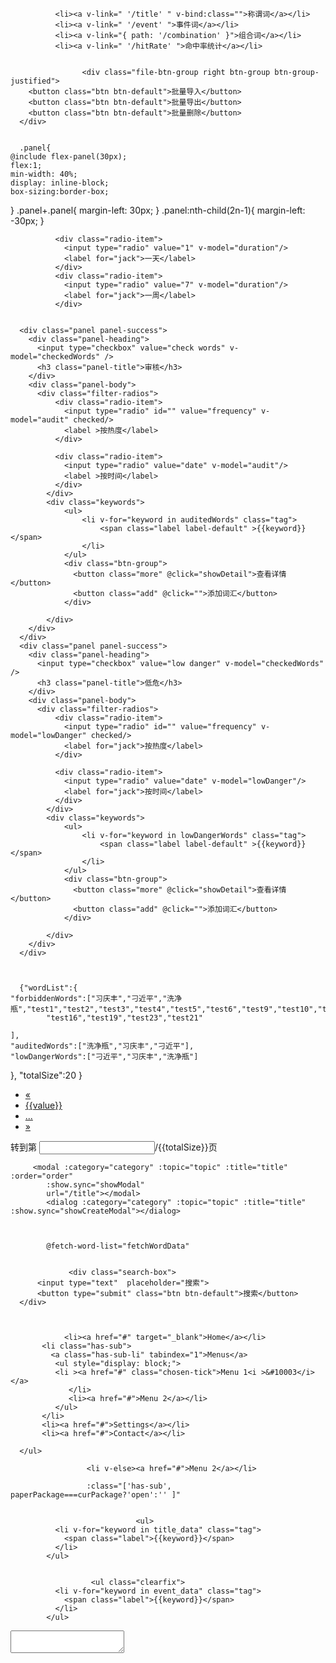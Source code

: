               <li><a v-link=" '/title' " v-bind:class="">称谓词</a></li>
              <li><a v-link=" '/event' ">事件词</a></li>
              <li><a v-link="{ path: '/combination' }">组合词</a></li>
              <li><a v-link=" '/hitRate' ">命中率统计</a></li>


                    <div class="file-btn-group right btn-group btn-group-justified">
        <button class="btn btn-default">批量导入</button>
        <button class="btn btn-default">批量导出</button>
        <button class="btn btn-default">批量删除</button>
      </div>


      .panel{
    @include flex-panel(30px);
    flex:1;
    min-width: 40%;
    display: inline-block;
    box-sizing:border-box;
}
.panel+.panel{
    margin-left: 30px;
}
.panel:nth-child(2n-1){
    margin-left: -30px;
}

              <div class="radio-item">
                <input type="radio" value="1" v-model="duration"/>
                <label for="jack">一天</label>
              </div>
              <div class="radio-item">
                <input type="radio" value="7" v-model="duration"/>
                <label for="jack">一周</label>
              </div>


      <div class="panel panel-success">
        <div class="panel-heading">
          <input type="checkbox" value="check words" v-model="checkedWords" />
          <h3 class="panel-title">审核</h3>
        </div>
        <div class="panel-body">
          <div class="filter-radios">
              <div class="radio-item">
                <input type="radio" id="" value="frequency" v-model="audit" checked/>
                <label >按热度</label>
              </div>

              <div class="radio-item">
                <input type="radio" value="date" v-model="audit"/>
                <label >按时间</label>
              </div>
            </div>
            <div class="keywords">
                <ul>
                    <li v-for="keyword in auditedWords" class="tag">
                        <span class="label label-default" >{{keyword}}</span>
                    </li>
                </ul>
                <div class="btn-group">
                  <button class="more" @click="showDetail">查看详情</button>
                  <button class="add" @click="">添加词汇</button>
                </div>

            </div>
        </div>
      </div>
      <div class="panel panel-success">
        <div class="panel-heading">
          <input type="checkbox" value="low danger" v-model="checkedWords" />
          <h3 class="panel-title">低危</h3>
        </div>
        <div class="panel-body">
          <div class="filter-radios">
              <div class="radio-item">
                <input type="radio" id="" value="frequency" v-model="lowDanger" checked/>
                <label for="jack">按热度</label>
              </div>

              <div class="radio-item">
                <input type="radio" value="date" v-model="lowDanger"/>
                <label for="jack">按时间</label>
              </div>
            </div>
            <div class="keywords">
                <ul>
                    <li v-for="keyword in lowDangerWords" class="tag">
                        <span class="label label-default" >{{keyword}}</span>
                    </li>
                </ul>
                <div class="btn-group">
                  <button class="more" @click="showDetail">查看详情</button>
                  <button class="add" @click="">添加词汇</button>
                </div>

            </div>
        </div>
      </div>



      {"wordList":{
    "forbiddenWords":["习庆丰","刁近平","洗净瓶","test1","test2","test3","test4","test5","test6","test9","test10","test11",
            "test16","test19","test23","test21"

    ],
    "auditedWords":["洗净瓶","习庆丰","刁近平"],
    "lowDangerWords":["刁近平","习庆丰","洗净瓶"]
},
"totalSize":20
}


<ul class="pagination pagination-sm">
            <li class="pageList[0]===1?'disabled':''"><a href="javascrpt:void(0)" @click="changePagination(-1)">&laquo;</a></li>
            <li v-for="value in pageList" :class="value===curPage?'active':''" @click="clickPage(value)">
                <a href="javascrpt:void(0)">{{value}}</a>
            </li>
            <li><a href="javascrpt:void(0)">...</a></li>
            <li><a href="javascrpt:void(0)" @click="changePagination(1)">&raquo;</a></li>
        </ul>
        <span class="input-wrapper">转到第
            <input type="number" min="1" :max="totalSize"
                @keyup.13 = "changePage" v-model="toPage"/>/{{totalSize}}页
        </span>

         <modal :category="category" :topic="topic" :title="title" :order="order"
            :show.sync="showModal"
            url="/title"></modal>
            <dialog :category="category" :topic="topic" :title="title" :show.sync="showCreateModal"></dialog>



            @fetch-word-list="fetchWordData"


                 <div class="search-box">
          <input type="text"  placeholder="搜索">
          <button type="submit" class="btn btn-default">搜索</button>
      </div>



                <li><a href="#" target="_blank">Home</a></li>
           <li class="has-sub">
             <a class="has-sub-li" tabindex="1">Menus</a>
              <ul style="display: block;">
              <li ><a href="#" class="chosen-tick">Menu 1<i >&#10003</i></a>
                 </li>
                 <li><a href="#">Menu 2</a></li>
              </ul>
           </li>
           <li><a href="#">Settings</a></li>
           <li><a href="#">Contact</a></li>

      </ul>

                     <li v-else><a href="#">Menu 2</a></li>

                     :class="['has-sub', paperPackage===curPackage?'open':'' ]"


                                <ul>
              <li v-for="keyword in title_data" class="tag">
                <span class="label">{{keyword}}</span>
              </li>
            </ul>


                      <ul class="clearfix">
              <li v-for="keyword in event_data" class="tag">
                <span class="label">{{keyword}}</span>
              </li>
            </ul>


<!--
            <ul class="clearfix">
                    <li v-for="keyword in event_data" class="tag">
                      <span class="label">{{keyword}}</span>
                    </li>
                  </ul>
                  -->

<textarea class="" v-model="temp_title_data" :value="temp_title_data"></textarea>